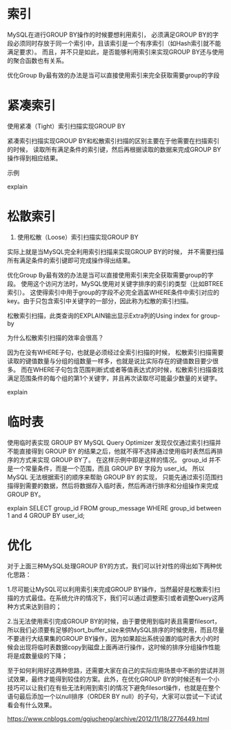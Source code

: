 

# 索引


MySQL在进行GROUP BY操作的时候要想利用索引，
必须满足GROUP BY的字段必须同时存放于同一个索引中，且该索引是一个有序索引（如Hash索引就不能满足要求）。
而且，并不只是如此，是否能够利用索引来实现GROUP BY还与使用的聚合函数也有关系。

优化Group By最有效的办法是当可以直接使用索引来完全获取需要group的字段

# 紧凑索引

使用紧凑（Tight）索引扫描实现GROUP BY

紧凑索引扫描实现GROUP BY和松散索引扫描的区别主要在于他需要在扫描索引的时候，
读取所有满足条件的索引键，然后再根据读取的数据来完成GROUP BY操作得到相应结果。



示例

explain



# 松散索引

1. 使用松散（Loose）索引扫描实现GROUP BY

实际上就是当MySQL完全利用索引扫描来实现GROUP BY的时候，
并不需要扫描所有满足条件的索引键即可完成操作得出结果。

优化Group By最有效的办法是当可以直接使用索引来完全获取需要group的字段。
使用这个访问方法时，MySQL使用对关键字排序的索引的类型（比如BTREE索引）。
这使得索引中用于group的字段不必完全涵盖WHERE条件中索引对应的key。由于只包含索引中关键字的一部分，因此称为松散的索引扫描。


松散索引扫描，此类查询的EXPLAIN输出显示Extra列的Using index for group-by



为什么松散索引扫描的效率会很高？

因为在没有WHERE子句，也就是必须经过全索引扫描的时候，
松散索引扫描需要读取的键值数量与分组的组数量一样多，也就是说比实际存在的键值数目要少很多。
而在WHERE子句包含范围判断式或者等值表达式的时候，松散索引扫描查找满足范围条件的每个组的第1个关键字，并且再次读取尽可能最少数量的关键字。


explain


# 临时表

使用临时表实现 GROUP BY
MySQL Query Optimizer 发现仅仅通过索引扫描并不能直接得到 GROUP BY 的结果之后，他就不得不选择通过使用临时表然后再排序的方式来实现 GROUP BY了。
在这样示例中即是这样的情况。 
group_id 并不是一个常量条件，而是一个范围，而且 GROUP BY 字段为 user_id。
所以 MySQL 无法根据索引的顺序来帮助 GROUP BY 的实现，
只能先通过索引范围扫描得到需要的数据，然后将数据存入临时表，然后再进行排序和分组操作来完成 GROUP BY。

explain
SELECT group_id
FROM group_message
WHERE group_id between 1 and 4
GROUP BY user_id;



# 优化

对于上面三种MySQL处理GROUP BY的方式，我们可以针对性的得出如下两种优化思路：

1.尽可能让MySQL可以利用索引来完成GROUP BY操作，当然最好是松散索引扫描的方式最佳。在系统允许的情况下，我们可以通过调整索引或者调整Query这两种方式来达到目的；

2.当无法使用索引完成GROUP BY的时候，由于要使用到临时表且需要filesort，所以我们必须要有足够的sort_buffer_size来供MySQL排序的时候使用，而且尽量不要进行大结果集的GROUP BY操作，因为如果超出系统设置的临时表大小的时候会出现将临时表数据copy到磁盘上面再进行操作，这时候的排序分组操作性能将是成数量级的下降；

 

至于如何利用好这两种思路，还需要大家在自己的实际应用场景中不断的尝试并测试效果，最终才能得到较佳的方案。此外，在优化GROUP BY的时候还有一个小技巧可以让我们在有些无法利用到索引的情况下避免filesort操作，也就是在整个语句最后添加一个以null排序（ORDER BY null）的子句，大家可以尝试一下试试看会有什么效果。

 
 https://www.cnblogs.com/ggjucheng/archive/2012/11/18/2776449.html
 
